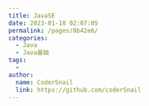 ```yaml
---
title: JavaSE
date: 2023-01-18 02:07:05
permalink: /pages/8b42e6/
categories:
  - Java
  - Java基础
tags:
  - 
author: 
  name: CoderSnail
  link: https://github.com/coderSnail
---
```

